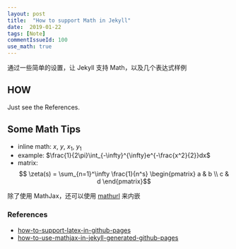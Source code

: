 ```yaml
---
layout: post
title:  "How to support Math in Jekyll"
date:  2019-01-22
tags: [Note]
commentIssueId: 100
use_math: true
---
```


通过一些简单的设置，让 Jekyll 支持 Math，以及几个表达式样例

## HOW
Just see the References.

## Some Math Tips
* inline math: $x$, $y$, $x_1$, $y_1​$
* example: $\frac{1}{2\pi}\int_{-\infty}^{\infty}e^{-\frac{x^2}{2}}dx$
* matrix:
$$
  \zeta(s) = \sum_{n=1}^\infty \frac{1}{n^s}
  \begin{pmatrix}
  a & b \\
  c & d
  \end{pmatrix}​
$$

除了使用 MathJax，还可以使用 [mathurl](http://mathurl.com/) 来内嵌

### References
* [how-to-support-latex-in-github-pages](https://stackoverflow.com/questions/26275645/how-to-support-latex-in-github-pages)
* [how-to-use-mathjax-in-jekyll-generated-github-pages](http://haixing-hu.github.io/programming/2013/09/20/how-to-use-mathjax-in-jekyll-generated-github-pages/)
